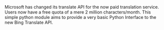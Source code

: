 Microsoft has changed its translate API for the now paid translation service. Users now have a free quota of a mere 2 million characters/month. This simple python module aims to provide a very basic Python Interface to the new Bing Translate API.